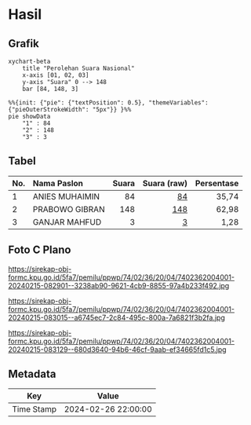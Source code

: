 # Hasil

## Grafik

```mermaid
xychart-beta
    title "Perolehan Suara Nasional"
    x-axis [01, 02, 03]
    y-axis "Suara" 0 --> 148
    bar [84, 148, 3]
```

```mermaid
%%{init: {"pie": {"textPosition": 0.5}, "themeVariables": {"pieOuterStrokeWidth": "5px"}} }%%
pie showData
    "1" : 84
    "2" : 148
    "3" : 3
```

## Tabel

| No. | Nama Paslon    | Suara | Suara (raw) | Persentase |
|:--- |:-------------- | -----:| -----------:| ----------:|
| 1   | ANIES MUHAIMIN | 84    | [84][p-1]   | 35,74      |
| 2   | PRABOWO GIBRAN | 148   | [148][p-2]  | 62,98      |
| 3   | GANJAR MAHFUD  | 3     | [3][p-3]    | 1,28       |


[p-1]: https://github.com/gigit-pemilu/pemilu-2024/blob/main/pilpres/hitung-suara/sub/74-sulawesi-tenggara/sub/02-konawe/sub/36-lalonggasumeeto/sub/2004-lalombonda/sub/001-tps/sub/paslon-1.txt
[p-2]: https://github.com/gigit-pemilu/pemilu-2024/blob/main/pilpres/hitung-suara/sub/74-sulawesi-tenggara/sub/02-konawe/sub/36-lalonggasumeeto/sub/2004-lalombonda/sub/001-tps/sub/paslon-2.txt
[p-3]: https://github.com/gigit-pemilu/pemilu-2024/blob/main/pilpres/hitung-suara/sub/74-sulawesi-tenggara/sub/02-konawe/sub/36-lalonggasumeeto/sub/2004-lalombonda/sub/001-tps/sub/paslon-3.txt

## Foto C Plano

https://sirekap-obj-formc.kpu.go.id/5fa7/pemilu/ppwp/74/02/36/20/04/7402362004001-20240215-082901--3238ab90-9621-4cb9-8855-97a4b233f492.jpg

https://sirekap-obj-formc.kpu.go.id/5fa7/pemilu/ppwp/74/02/36/20/04/7402362004001-20240215-083015--a6745ec7-2c84-495c-800a-7a6821f3b2fa.jpg

https://sirekap-obj-formc.kpu.go.id/5fa7/pemilu/ppwp/74/02/36/20/04/7402362004001-20240215-083129--680d3640-94b6-46cf-9aab-ef34665fd1c5.jpg


## Metadata

| Key        | Value               |
| ---------- | ------------------- |
| Time Stamp | 2024-02-26 22:00:00 |



